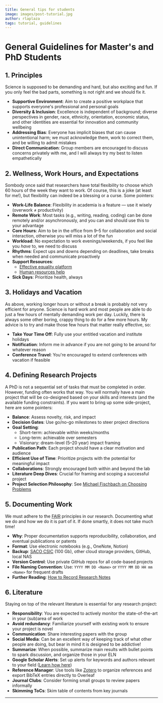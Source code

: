 ```yaml
---
title: General tips for students 
image: images/post-tutorial.jpg
author: rlaplaza
tags: tutorial, guidelines
---
```


# General Guidelines for Master's and PhD Students

## 1. Principles

Science is supposed to be demanding and hard, but also exciting and fun. If you only feel the bad parts, something is not right and we should fix it. 

- **Supportive Environment**: Aim to create a positive workplace that supports everyone's professional and personal goals
- **Diversity & Inclusion**: Excellence is independent of background; diverse perspectives in gender, race, ethnicity, orientation, economic status, and other identities are essential for innovation and community wellbeing
- **Addressing Bias**: Everyone has implicit biases that can cause unintentional harm; we must acknowledge them, work to correct them, and be willing to admit mistakes
- **Direct Communication**: Group members are encouraged to discuss concerns privately with me, and I will always try my best to listen empathetically

## 2. Wellness, Work Hours, and Expectations

Sombody once said that researchers have total flexibility to choose which 60 hours of the week they want to work. Of course, this is a joke (at least for me!), but flexibility can indeed be a blessing or a curse. Some pointers:

- **Work-Life Balance**: Flexibility in academia is a feature — use it wisely (overwork ≠ productivity)
- **Remote Work**: Most tasks (e.g., writing, reading, coding) can be done remotely and/or asynchronously, and you can and should use this to your advantage
- **Core Hours**: Aim to be in the office from 9–5 for collaboration and social interaction, otherwise you will miss a lot of the fun
- **Workload**: No expectation to work evenings/weekends, if you feel like you *have* to, we need to discuss
- **Rhythms**: Expect ups and downs depending on deadlines, take breaks when needed and communicate proactively
- **Support Resources**: 
  - [Effective equality platform](https://intranet.csic.es/igualdad)
  - [Human resources help](https://intranet.csic.es/procedimientos_prl)
- **Sick Days**: Prioritize health, always

## 3. Holidays and Vacation

As above, working longer hours or without a break is probably not very efficient for anyone. Science is hard work and most people are able to do just a few hours of mentally demanding work per day. Luckily, there is always some other boring, crappy thing to do for a few more hours. My advice is to try and make those few hours that matter really effective, so:

- **Take Your Time Off**: Fully use your entitled vacation and institute holidays
- **Notification**: Inform me in advance if you are not going to be around for whatever reason
- **Conference Travel**: You're encouraged to extend conferences with vacation if feasible

## 4. Defining Research Projects

A PhD is not a sequential set of tasks that must be completed in order. However, funding often works that way. You will normally have a main project that will be co-designed based on your skills and interests (and the available funding constraints). If you want to bring up some side-project, here are some pointers:

- **Balance**: Assess novelty, risk, and impact
- **Decision Gates**: Use go/no-go milestones to steer project directions
- **Goal Setting**:
  - Short-term: achievable within weeks/months
  - Long-term: achievable over semesters
  - Visionary: dream-level (5–20 year) impact framing
- **Publication Path**: Each project should have a clear motivation and audience
- **Efficient Use of Time**: Prioritize projects with the potential for meaningful impact
- **Collaborations**: Strongly encouraged both within and beyond the lab
- **Literature Deep Dives**: Crucial for framing and scoping a successful project
- **Project Selection Philosophy**: See [Michael Fischbach on Choosing Problems](https://www.cell.com/cell/fulltext/S0092-8674%2824%2900304-0)

## 5. Documenting Work

We must adhere to the [FAIR](https://www.go-fair.org/fair-principles/) principles in our research. Documenting what we do and how we do it is part of it. If done smartly, it does not take much time!

- **Why**: Proper documentation supports reproducibility, collaboration, and eventual publications or patents
- **Format**: Use electronic notebooks (e.g., OneNote, Notion)
- **Backup**: [SACO CSIC](https://saco.csic.es/login) (100 Gb), other cloud storage providers, GitHub, local NAS
- **Version Control**: Use private GitHub repos for all code-based projects
- **File Naming Convention**: Use: `YYYY MM DD <Name>` or `YYYY MM DD HH mm <Name>` for frequent drafts
- **Further Reading**: [How to Record Research Notes](https://www.ncbi.nlm.nih.gov/pmc/articles/PMC4565690/)

## 6. Literature

Staying on top of the relevant literature is essential for any research project:

- **Responsibility**: You are expected to actively monitor the state-of-the-art in your (sub)area of work
- **Avoid redundancy**: Familiarize yourself with existing work to ensure your project is novel
- **Communication**: Share interesting papers with the group
- **Social Media**: Can be an excellent way of keeping track of what other people are doing, but bear in mind it is designed to be addictive!
- **Summarize**: When possible, summarize main results with bullet points to spark discussion, and organize those in your ELN
- **Google Scholar Alerts**: Set up alerts for keywords and authors relevant to your field ([Learn how here](https://instr.iastate.libguides.com/c.php?g=49445&p=6574188))
- **Reference Manager**: Use tools like [Zotero](https://www.zotero.org/) to organize references and export BibTeX entries directly to Overleaf
- **Journal Clubs**: Consider forming small groups to review papers informally
- **Skimming ToCs**: Skim table of contents from key journals

---
